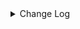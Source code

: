 <details><summary> Change Log </summary>

| Change | Commit | Version |
| --- | --- | --- |
|[Fix][Core]fix kotlin jar conflict (#9683)|https://github.com/apache/seatunnel/commit/c4ec5c0be5|2.3.12|
|[Improve][Connector-Hudi] Add pre-combine field option for hudi sink (#9496)|https://github.com/apache/seatunnel/commit/f134d7e129|2.3.12|
|[Feature][Checkpoint] Add check script for source/sink state class serialVersionUID missing (#9118)|https://github.com/apache/seatunnel/commit/4f5adeb1c7|2.3.11|
|[improve] hudi options (#8952)|https://github.com/apache/seatunnel/commit/b24d0e7f86|2.3.10|
|[Improve] restruct connector common options (#8634)|https://github.com/apache/seatunnel/commit/f3499a6eeb|2.3.10|
|[Improve][CI]skip ui module, improve module dependent (#8225)|https://github.com/apache/seatunnel/commit/81de0a69cc|2.3.9|
|[Feature][Connector-V2] Support write cdc changelog event into hudi sink (#7845)|https://github.com/apache/seatunnel/commit/934434cc75|2.3.9|
|[Feature][Restapi] Allow metrics information to be associated to logical plan nodes (#7786)|https://github.com/apache/seatunnel/commit/6b7c53d03c|2.3.9|
|[Feature][Connector-V2] Optimize hudi sink (#7662)|https://github.com/apache/seatunnel/commit/0d12520f91|2.3.8|
|[Improve][Connector] Add multi-table sink option check (#7360)|https://github.com/apache/seatunnel/commit/2489f6446b|2.3.7|
|[Feature][Core] Support using upstream table placeholders in sink options and auto replacement (#7131)|https://github.com/apache/seatunnel/commit/c4ca74122c|2.3.6|
|Bump org.xerial.snappy:snappy-java (#7144)|https://github.com/apache/seatunnel/commit/aa26471fb7|2.3.6|
|[Feature][Connector-V2] [Hudi]Add hudi sink connector (#4405)|https://github.com/apache/seatunnel/commit/dc271dcfb4|2.3.6|
|[Fix][Connector-V2] Fix connector support SPI but without no args constructor (#6551)|https://github.com/apache/seatunnel/commit/5f3c9c36a5|2.3.5|
|[Improve][Common] Adapt `FILE_OPERATION_FAILED` to `CommonError` (#5928)|https://github.com/apache/seatunnel/commit/b3dc0bbc21|2.3.4|
|[Improve][Common] Introduce new error define rule (#5793)|https://github.com/apache/seatunnel/commit/9d1b2582b2|2.3.4|
|[Hotfix][Zeta] Fix conflict dependency of hadoop-hdfs (#4509)|https://github.com/apache/seatunnel/commit/66923fbdbd|2.3.2|
|[Improve][build] Give the maven module a human readable name (#4114)|https://github.com/apache/seatunnel/commit/d7cd601051|2.3.1|
|[Improve][Project] Code format with spotless plugin. (#4101)|https://github.com/apache/seatunnel/commit/a2ab166561|2.3.1|
|[Feature][Connector] add get source method to all source connector (#3846)|https://github.com/apache/seatunnel/commit/417178fb84|2.3.1|
|[Feature][API &amp; Connector &amp; Doc] add parallelism and column projection interface (#3829)|https://github.com/apache/seatunnel/commit/b9164b8ba1|2.3.1|
|[Feature][Connector V2] expose configurable options in Hudi (#3383)|https://github.com/apache/seatunnel/commit/fd4cec3a95|2.3.0|
|fix hudi connector v2 compile error. (#3728)|https://github.com/apache/seatunnel/commit/4fba0aa024|2.3.0|
|[Improve][Connector-V2][Hudi] Unified exception for hudi source connector (#3581)|https://github.com/apache/seatunnel/commit/b2fda11ddc|2.3.0|
|[bug][Connector-V2][Hudi] HashCode may be negative (#3184)|https://github.com/apache/seatunnel/commit/8beffbb603|2.3.0|
|[DEV][Api] Replace SeaTunnelContext with JobContext and remove singleton pattern (#2706)|https://github.com/apache/seatunnel/commit/cbf82f755c|2.2.0-beta|
|[#2606]Dependency management split (#2630)|https://github.com/apache/seatunnel/commit/fc047be69b|2.2.0-beta|
|[improve][UT] Upgrade junit to 5.+ (#2305)|https://github.com/apache/seatunnel/commit/362319ff3e|2.2.0-beta|
|StateT of SeaTunnelSource should extend `Serializable` (#2214)|https://github.com/apache/seatunnel/commit/8c426ef850|2.2.0-beta|
|[Connector-V2] Add Hive sink connector v2 (#2158)|https://github.com/apache/seatunnel/commit/23ad4ee735|2.2.0-beta|
|[Connector-V2]Add Hudi Source (#2147)|https://github.com/apache/seatunnel/commit/eaedc0a3c7|2.2.0-beta|

</details>
